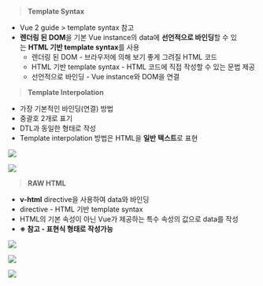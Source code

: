 
> **Template Syntax**

-   Vue 2 guide > template syntax 참고
-   **렌더링 된** **DOM**을 기본 Vue instance의 data에 **선언적으로 바인딩**할 수 있는 **HTML 기반 template syntax**를 사용
    -   렌더링 된 DOM - 브라우저에 의해 보기 좋게 그려질 HTML 코드
    -   HTML 기반 template syntax - HTML 코드에 직접 작성할 수 있는 문법 제공
    -   선언적으로 바인딩 - Vue instance와 DOM을 연결

> **Template Interpolation**

-   가장 기본적인 바인딩(연결) 방법
-   중괄호 2개로 표기
-   DTL과 동일한 형태로 작성
-   Template interpolation 방법은 HTML을 **일반 텍스트**로 표현

![](https://k.kakaocdn.net/dn/vKHIn/btrP3zZj38b/Bj0aoEh427ddL1csa1KbXK/img.png)

![](https://k.kakaocdn.net/dn/cRUeTf/btrP3ARrbmF/KFlVTm0kmLpg9bz126ER91/img.png)

> **RAW HTML**

-   **v-html** directive을 사용하여 data와 바인딩
-   directive - HTML 기반 template syntax
-   HTML의 기본 속성이 아닌 Vue가 제공하는 특수 속성의 값으로 data를 작성
-   **※ 참고 - 표현식 형태로 작성가능**

![](https://k.kakaocdn.net/dn/byvvbD/btrP3yzolxR/1QJvV44BcywBuelnIQwBkk/img.png)

![](https://k.kakaocdn.net/dn/taWEW/btrP3ChqyII/fP4pLf4aGTfM5hkB2pKyCK/img.png)

![](https://k.kakaocdn.net/dn/xHcso/btrP3699swS/fE7MfHqjle9ybsB5B67dkK/img.png)